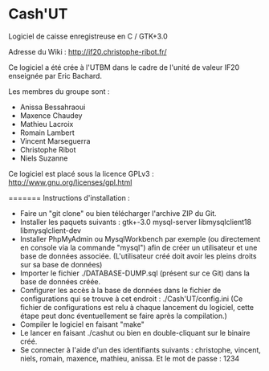 Cash'UT
=======

Logiciel de caisse enregistreuse en C / GTK+3.0

Adresse du Wiki : http://if20.christophe-ribot.fr/

Ce logiciel a été crée à l'UTBM dans le cadre de l'unité de valeur IF20 enseignée par Eric Bachard.

Les membres du groupe sont :
 - Anissa Bessahraoui
 - Maxence Chaudey
 - Mathieu Lacroix
 - Romain Lambert
 - Vincent Marseguerra
 - Christophe Ribot
 - Niels Suzanne 


Ce logiciel est placé sous la licence GPLv3 : http://www.gnu.org/licenses/gpl.html


=======
Instructions d'installation :

* Faire un "git clone" ou bien télécharger l'archive ZIP du Git.
* Installer les paquets suivants : gtk+-3.0 mysql-server libmysqlclient18 libmysqlclient-dev
* Installer PhpMyAdmin ou MysqlWorkbench par exemple (ou directement en console via la commande "mysql") afin de créer un utilisateur et une base de données associée. (L'utilisateur créé doit avoir les pleins droits sur sa base de données)
* Importer le fichier ./DATABASE-DUMP.sql (présent sur ce Git) dans la base de données créée.
* Configurer les accès à la base de données dans le fichier de configurations qui se trouve à cet endroit : ./Cash'UT/config.ini (Ce fichier de configurations est relu à chaque lancement du logiciel, cette étape peut donc éventuellement se faire après la compilation.)
* Compiler le logiciel en faisant "make"
* Le lancer en faisant ./cashut ou bien en double-cliquant sur le binaire créé.
* Se connecter à l'aide d'un des identifiants suivants : christophe, vincent, niels, romain, maxence, mathieu, anissa. Et le mot de passe : 1234

